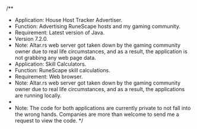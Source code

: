 /**
  * Application: House Host Tracker Advertiser.
  * Function: Advertising RuneScape hosts and my gaming community.
  * Requirement: Latest version of Java.
  * Version 7.2.0.
  * Note: Altar.rs web server got taken down by the gaming community owner due to real life circumstances, and as a result, the application is not grabbing any web page data.
  * Application: Skill Calculators.
  * Function: RuneScape skill calculations.
  * Requirement: Web browser.
  * Note: Altar.rs web server got taken down by the gaming community owner due to real life circumstances, and as a result, the applications are running locally.
  * 
  * Note: The code for both applications are currently private to not fall into the wrong hands. Companies are more than welcome to send me a request to view the code.
  */
